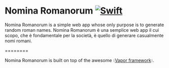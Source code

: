 # Nomina Romanorum [![Swift](https://img.shields.io/badge/Swift-3.0-orange.svg?style=flat)](https://swift.org/)
Nomina Romanorum is a simple web app whose only purpose is to generate random roman names.
Nomina Romanorum è una semplice web app il cui scopo, che è fondamentale per la società, è quello di generare casualmente nomi romani.

========

Nomina Romanorum is built on top of the awesome 💧[Vapor framework](https://github.com/vapor/vapor)💧.
